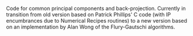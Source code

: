 Code for common principal components and back-projection.  Currently in transition from old version based on Patrick Phillips' C code (with IP encumbrances due to Numerical Recipes routines) to a new version based on an implementation by Alan Wong of the Flury-Gautschi algorithms.
